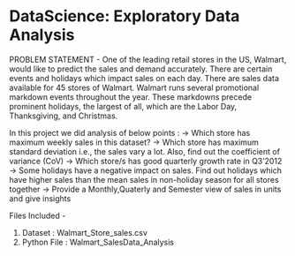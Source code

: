 # DataScience: Exploratory Data Analysis
PROBLEM STATEMENT - 
  One of the leading retail stores in the US, Walmart, would like to predict the sales and demand accurately. There are certain events and holidays which impact sales on each day. There are sales data available for 45 stores of Walmart.
  Walmart runs several promotional markdown events throughout the year. These markdowns precede prominent holidays, the largest of all, which are the Labor Day, Thanksgiving, and Christmas. 
 
 In this project we did analysis of below points :
 -> Which store has maximum weekly sales in this dataset?
 -> Which store has maximum standard deviation i.e., the sales vary a lot. Also, find out the coefficient of variance (CoV)
 -> Which store/s has good quarterly growth rate in Q3’2012
 -> Some holidays have a negative impact on sales. Find out holidays which have higher sales than the mean sales in non-holiday season for all stores together
 -> Provide a Monthly,Quaterly and Semester view of sales in units and give insights
 
 Files Included -
 1) Dataset : Walmart_Store_sales.csv
 2) Python File : Walmart_SalesData_Analysis
